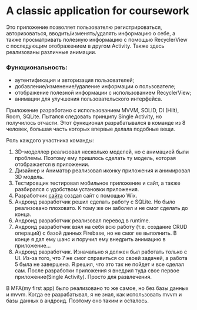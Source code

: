 # A classic application for coursework
Это приложение позволяет пользователю регистрироваться, авторизоваться, вводить/изменять/удалять информацию о себе, а также просматривать полезную информацию с помощью RecyclerView с последующим отображением в другом Activity. Также здесь реализованы различные анимации.
### Функциональность:
- аутентификация и авторизация пользователей;
- добавление/изменение/удаление информации о пользователе;
- отображение полезной информации с использованием RecyclerView;
- анимации для улучшения пользовательского интерфейса.

Приложение разработано с использованием MVVM, SOLID, DI (Hilt), Room, SQLite. Пытался следовать принципу Single Activity, но получилось отчасти. Этот функционал разрабатывался в команде из 8 человек, большая часть которых впервые делала подобные вещи.

Роль каждого участника команды:
1. 3D-моделлер реализовал несколько моделей, но с анимацией были проблемы. Поэтому ему пришлось сделать ту модель, которая отображается в приложении.
2. Дизайнер и Аниматор реализовал иконку приложения и анимировал 3D модель.
3. Тестировщик тестировал мобильное приложение и сайт, а также разбирался с удобством установки приложения.
4. Разработчик [сайта](https://olimpiaprj.wixsite.com/my-site) создал сайт с помощью Wix.
5. Андроид разработчик решил сделать работу с SQLite. Но было реализовано плоховато. К тому же он заболел и не смог сделать до конца.
6. Андроид разработчик реализовал перевод в runtime.
7. Андроид разработчик взял на себя всю работу (т.е. создание CRUD операций) с базой данных Firebase, но не смог ее выполнить. В конце я дал ему шанс и поручил ему внедрить анимацию в приложение...
8. Андроид разработчик. Изначально я должен был работать только с UI. Из-за того, что 7 не смог справиться со своей задачей, а работа 5 была не завершена. Я решил, что это так не пойдет и все сделал сам.
После разработки приложения я внедрил туда свое первое приложение(Single Activity). Просто для развлечения.

В MFA(my first app) было реализовано то же самое, но без базы данных и mvvm. Когда ее разрабатывал, я не знал, как использовать mvvm и базы данных в андроид. Поэтому оно таким и осталось.
